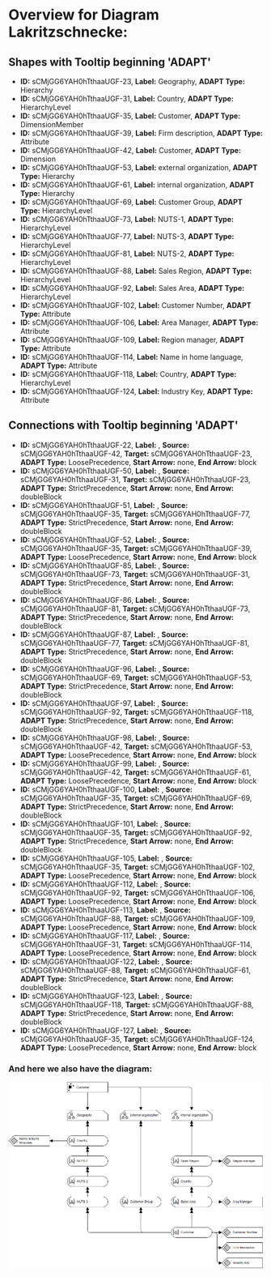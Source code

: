 # Overview for Diagram **Lakritzschnecke**:
## Shapes with Tooltip beginning 'ADAPT'
- **ID:** sCMjGG6YAH0hTthaaUGF-23, **Label:** Geography, **ADAPT Type:** Hierarchy
- **ID:** sCMjGG6YAH0hTthaaUGF-31, **Label:** Country, **ADAPT Type:** HierarchyLevel
- **ID:** sCMjGG6YAH0hTthaaUGF-35, **Label:** Customer, **ADAPT Type:** DimensionMember
- **ID:** sCMjGG6YAH0hTthaaUGF-39, **Label:** Firm description, **ADAPT Type:** Attribute
- **ID:** sCMjGG6YAH0hTthaaUGF-42, **Label:** Customer, **ADAPT Type:** Dimension
- **ID:** sCMjGG6YAH0hTthaaUGF-53, **Label:** external organization, **ADAPT Type:** Hierarchy
- **ID:** sCMjGG6YAH0hTthaaUGF-61, **Label:** internal organization, **ADAPT Type:** Hierarchy
- **ID:** sCMjGG6YAH0hTthaaUGF-69, **Label:** Customer Group, **ADAPT Type:** HierarchyLevel
- **ID:** sCMjGG6YAH0hTthaaUGF-73, **Label:** NUTS-1, **ADAPT Type:** HierarchyLevel
- **ID:** sCMjGG6YAH0hTthaaUGF-77, **Label:** NUTS-3, **ADAPT Type:** HierarchyLevel
- **ID:** sCMjGG6YAH0hTthaaUGF-81, **Label:** NUTS-2, **ADAPT Type:** HierarchyLevel
- **ID:** sCMjGG6YAH0hTthaaUGF-88, **Label:** Sales Region, **ADAPT Type:** HierarchyLevel
- **ID:** sCMjGG6YAH0hTthaaUGF-92, **Label:** Sales Area, **ADAPT Type:** HierarchyLevel
- **ID:** sCMjGG6YAH0hTthaaUGF-102, **Label:** Customer Number, **ADAPT Type:** Attribute
- **ID:** sCMjGG6YAH0hTthaaUGF-106, **Label:** Area Manager, **ADAPT Type:** Attribute
- **ID:** sCMjGG6YAH0hTthaaUGF-109, **Label:** Region manager, **ADAPT Type:** Attribute
- **ID:** sCMjGG6YAH0hTthaaUGF-114, **Label:** Name in home language, **ADAPT Type:** Attribute
- **ID:** sCMjGG6YAH0hTthaaUGF-118, **Label:** Country, **ADAPT Type:** HierarchyLevel
- **ID:** sCMjGG6YAH0hTthaaUGF-124, **Label:** Industry Key, **ADAPT Type:** Attribute

## Connections with Tooltip beginning 'ADAPT'
- **ID:** sCMjGG6YAH0hTthaaUGF-22, **Label:** , **Source:** sCMjGG6YAH0hTthaaUGF-42, **Target:** sCMjGG6YAH0hTthaaUGF-23, **ADAPT Type:** LoosePrecedence, **Start Arrow:** none, **End Arrow:** block
- **ID:** sCMjGG6YAH0hTthaaUGF-50, **Label:** , **Source:** sCMjGG6YAH0hTthaaUGF-31, **Target:** sCMjGG6YAH0hTthaaUGF-23, **ADAPT Type:** StrictPrecedence, **Start Arrow:** none, **End Arrow:** doubleBlock
- **ID:** sCMjGG6YAH0hTthaaUGF-51, **Label:** , **Source:** sCMjGG6YAH0hTthaaUGF-35, **Target:** sCMjGG6YAH0hTthaaUGF-77, **ADAPT Type:** StrictPrecedence, **Start Arrow:** none, **End Arrow:** doubleBlock
- **ID:** sCMjGG6YAH0hTthaaUGF-52, **Label:** , **Source:** sCMjGG6YAH0hTthaaUGF-35, **Target:** sCMjGG6YAH0hTthaaUGF-39, **ADAPT Type:** LoosePrecedence, **Start Arrow:** none, **End Arrow:** block
- **ID:** sCMjGG6YAH0hTthaaUGF-85, **Label:** , **Source:** sCMjGG6YAH0hTthaaUGF-73, **Target:** sCMjGG6YAH0hTthaaUGF-31, **ADAPT Type:** StrictPrecedence, **Start Arrow:** none, **End Arrow:** doubleBlock
- **ID:** sCMjGG6YAH0hTthaaUGF-86, **Label:** , **Source:** sCMjGG6YAH0hTthaaUGF-81, **Target:** sCMjGG6YAH0hTthaaUGF-73, **ADAPT Type:** StrictPrecedence, **Start Arrow:** none, **End Arrow:** doubleBlock
- **ID:** sCMjGG6YAH0hTthaaUGF-87, **Label:** , **Source:** sCMjGG6YAH0hTthaaUGF-77, **Target:** sCMjGG6YAH0hTthaaUGF-81, **ADAPT Type:** StrictPrecedence, **Start Arrow:** none, **End Arrow:** doubleBlock
- **ID:** sCMjGG6YAH0hTthaaUGF-96, **Label:** , **Source:** sCMjGG6YAH0hTthaaUGF-69, **Target:** sCMjGG6YAH0hTthaaUGF-53, **ADAPT Type:** StrictPrecedence, **Start Arrow:** none, **End Arrow:** doubleBlock
- **ID:** sCMjGG6YAH0hTthaaUGF-97, **Label:** , **Source:** sCMjGG6YAH0hTthaaUGF-92, **Target:** sCMjGG6YAH0hTthaaUGF-118, **ADAPT Type:** StrictPrecedence, **Start Arrow:** none, **End Arrow:** doubleBlock
- **ID:** sCMjGG6YAH0hTthaaUGF-98, **Label:** , **Source:** sCMjGG6YAH0hTthaaUGF-42, **Target:** sCMjGG6YAH0hTthaaUGF-53, **ADAPT Type:** LoosePrecedence, **Start Arrow:** none, **End Arrow:** block
- **ID:** sCMjGG6YAH0hTthaaUGF-99, **Label:** , **Source:** sCMjGG6YAH0hTthaaUGF-42, **Target:** sCMjGG6YAH0hTthaaUGF-61, **ADAPT Type:** LoosePrecedence, **Start Arrow:** none, **End Arrow:** block
- **ID:** sCMjGG6YAH0hTthaaUGF-100, **Label:** , **Source:** sCMjGG6YAH0hTthaaUGF-35, **Target:** sCMjGG6YAH0hTthaaUGF-69, **ADAPT Type:** StrictPrecedence, **Start Arrow:** none, **End Arrow:** doubleBlock
- **ID:** sCMjGG6YAH0hTthaaUGF-101, **Label:** , **Source:** sCMjGG6YAH0hTthaaUGF-35, **Target:** sCMjGG6YAH0hTthaaUGF-92, **ADAPT Type:** StrictPrecedence, **Start Arrow:** none, **End Arrow:** doubleBlock
- **ID:** sCMjGG6YAH0hTthaaUGF-105, **Label:** , **Source:** sCMjGG6YAH0hTthaaUGF-35, **Target:** sCMjGG6YAH0hTthaaUGF-102, **ADAPT Type:** LoosePrecedence, **Start Arrow:** none, **End Arrow:** block
- **ID:** sCMjGG6YAH0hTthaaUGF-112, **Label:** , **Source:** sCMjGG6YAH0hTthaaUGF-92, **Target:** sCMjGG6YAH0hTthaaUGF-106, **ADAPT Type:** LoosePrecedence, **Start Arrow:** none, **End Arrow:** block
- **ID:** sCMjGG6YAH0hTthaaUGF-113, **Label:** , **Source:** sCMjGG6YAH0hTthaaUGF-88, **Target:** sCMjGG6YAH0hTthaaUGF-109, **ADAPT Type:** LoosePrecedence, **Start Arrow:** none, **End Arrow:** block
- **ID:** sCMjGG6YAH0hTthaaUGF-117, **Label:** , **Source:** sCMjGG6YAH0hTthaaUGF-31, **Target:** sCMjGG6YAH0hTthaaUGF-114, **ADAPT Type:** LoosePrecedence, **Start Arrow:** none, **End Arrow:** block
- **ID:** sCMjGG6YAH0hTthaaUGF-122, **Label:** , **Source:** sCMjGG6YAH0hTthaaUGF-88, **Target:** sCMjGG6YAH0hTthaaUGF-61, **ADAPT Type:** StrictPrecedence, **Start Arrow:** none, **End Arrow:** doubleBlock
- **ID:** sCMjGG6YAH0hTthaaUGF-123, **Label:** , **Source:** sCMjGG6YAH0hTthaaUGF-118, **Target:** sCMjGG6YAH0hTthaaUGF-88, **ADAPT Type:** StrictPrecedence, **Start Arrow:** none, **End Arrow:** doubleBlock
- **ID:** sCMjGG6YAH0hTthaaUGF-127, **Label:** , **Source:** sCMjGG6YAH0hTthaaUGF-35, **Target:** sCMjGG6YAH0hTthaaUGF-124, **ADAPT Type:** LoosePrecedence, **Start Arrow:** none, **End Arrow:** block


### And here we also have the diagram:
![Diagram Lakritzschnecke](../png/Lakritzschnecke.png)
